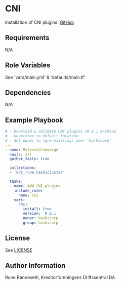 # CNI

Installation of CNI plugins: [GitHub]("https://github.com/containernetworking/plugins")

## Requirements
N/A

## Role Variables
See 'vars/main.yml' & 'defaults/main.tf'

## Dependencies
N/A

## Example Playbook

```yaml
# - Download & validate CNI plugins v0.9.1 archive.
# - Unarchive to default location.
# - Set owner to (pre-existing) user 'hashicorp'
---
- name: MoleculeConverge
  hosts: all
  gather_facts: true

  collections:
  - 'kds_rune.hashicluster'

  tasks:
  - name: Add CNI-plugins
    include_role:
      name: cni
    vars:
      cni:
        install: true
        version: '0.9.1'
        owner: hashicorp
        group: hashicorp
```

License
-------

See [LICENSE](LICENSE)

Author Information
------------------

Rune Rønneseth, Kreditorforeningens Driftssentral DA
